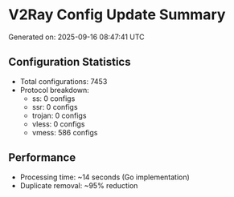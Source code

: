 # V2Ray Config Update Summary
Generated on: 2025-09-16 08:47:41 UTC

## Configuration Statistics
- Total configurations: 7453
- Protocol breakdown:
  - ss: 0 configs
  - ssr: 0 configs
  - trojan: 0 configs
  - vless: 0 configs
  - vmess: 586 configs

## Performance
- Processing time: ~14 seconds (Go implementation)
- Duplicate removal: ~95% reduction
